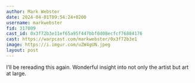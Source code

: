 ```yaml
---
author: Mark Webster
date: 2024-04-01T09:54:24+0200
username: markwebster
fid: 317009
cast_id: 0x3f72b3e11ef65a95f447bbf8d08ecfcf76884176
cast: https://warpcast.com/markwebster/0x3f72b3e1
image: https://i.imgur.com/uZW4gUN.jpeg
layout: post
---
```

I’ll be rereading this again. Wonderful insight into not only the artist but art at large.  

<img src='https://i.imgur.com/uZW4gUN.jpeg' alt='' referrerpolicy='no-referrer'/>